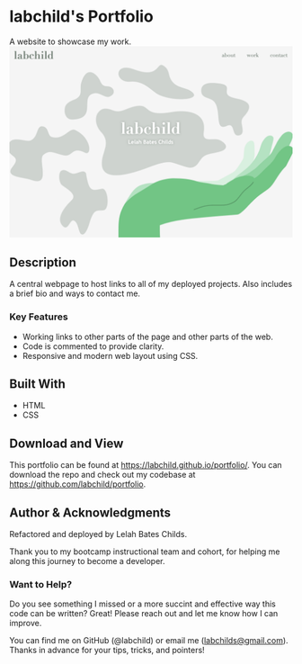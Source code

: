 # labchild's Portfolio
A website to showcase my work.
![preview of portfolio page](./assets/images/preview.png)

## Description
A central webpage to host links to all of my deployed projects. Also includes a brief bio and ways to contact me.

### Key Features
* Working links to other parts of the page and other parts of the web.
* Code is commented to provide clarity.
* Responsive and modern web layout using CSS.

## Built With
* HTML
* CSS

## Download and View
This portfolio can be found at https://labchild.github.io/portfolio/.
You can download the repo and check out my codebase at https://github.com/labchild/portfolio.

## Author & Acknowledgments 
Refactored and deployed by Lelah Bates Childs.

Thank you to my bootcamp instructional team and cohort, for helping me along this journey to become a developer.

### Want to Help? 
Do you see something I missed or a more succint and effective way this code can be written? Great! Please reach out and let me know how I can improve.

You can find me on GitHub (@labchild) or email me (labchilds@gmail.com). Thanks in advance for your tips, tricks, and pointers!

